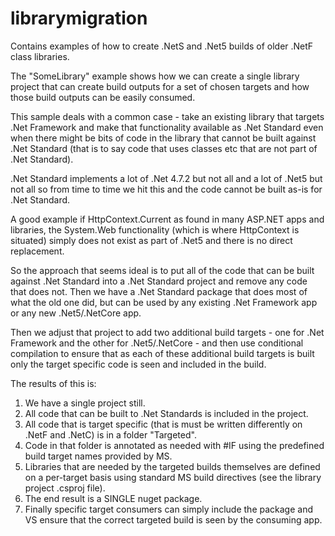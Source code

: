 # librarymigration
Contains examples of how to create .NetS and .Net5 builds of older .NetF class libraries.

The "SomeLibrary" example shows how we can create a single library project that can create build outputs for a set of chosen targets and how those build outputs can be easily consumed.

This sample deals with a common case - take an existing library that targets .Net Framework and make that functionality available as .Net Standard even when there might be bits of code in the library that cannot be built against .Net Standard (that is to say code that uses classes etc that are not part of .Net Standard).

.Net Standard implements a lot of .Net 4.7.2 but not all and a lot of .Net5 but not all so from time to time we hit this and the code cannot be built as-is for .Net Standard.

A good example if HttpContext.Current as found in many ASP.NET apps and libraries, the System.Web functionality (which is where HttpContext is situated) simply does not exist as part of .Net5 and there is no direct replacement.

So the approach that seems ideal is to put all of the code that can be built against .Net Standard into a .Net Standard project and remove any code that does not. Then we have a .Net Standard package that does most of what the old one did, but can be used by any existing .Net Framework app or any new .Net5/.NetCore app.

Then we adjust that project to add two additional build targets - one for .Net Framework and the other for .Net5/.NetCore - and then use conditional compilation to ensure that as each of these additional build targets is built only the target specific code is seen and included in the build.

The results of this is:

1. We have a single project still.
2. All code that can be built to .Net Standards is included in the project.
3. All code that is target specific (that is must be written differently on .NetF and .NetC) is in a folder "Targeted".
4. Code in that folder is annotated as needed with #IF using the predefined build target names provided by MS.
5. Libraries that are needed by the targeted builds themselves are defined on a per-target basis using standard MS build directives (see the library project .csproj file).
6. The end result is a SINGLE nuget package.
7. Finally specific target consumers can simply include the package and VS ensure that the correct targeted build is seen by the consuming app.



